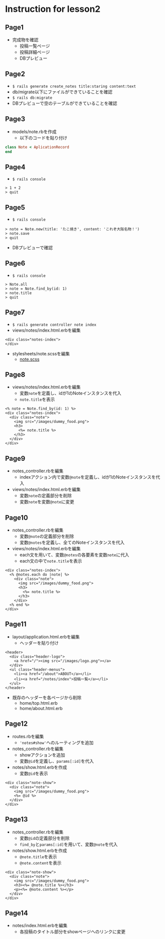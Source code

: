 # Instruction for lesson2

## Page1
* 完成物を確認
  * 投稿一覧ページ
  * 投稿詳細ページ
  * DBプレビュー

## Page2
* `$ rails generate create_notes title:staring content:text`
* db/migrate以下にファイルができていることを確認
* `$ rails db:migrate`
* DBプレビューで空のテーブルができていることを確認

## Page3
* models/note.rbを作成
  * 以下のコードを貼り付け
```rb
class Note < AplicationRecord
end
```

## Page4
* `$ rails console`
```
> 1 + 2
> quit
```

## Page5
* `$ rails console`
```
> note = Note.new(title: 'たこ焼き', content: 'これぞ大阪名物！')
> note.save
> quit
```
* DBプレビューで確認

## Page6
* `$ rails console`
```
> Note.all
> note = Note.find_by(id: 1)
> note.title
> quit
```

## Page7
* `$ rails generate controller note index`
* views/notes/index.html.erbを編集
```erb
<div class="notes-index">
</div>
```
* stylesheets/note.scssを編集
  * [note.scss](https://github.com/muraikenta/foodgram/blob/ca821a81147383babd3431de1867a66537bc3ea6/app/assets/stylesheets/notes.scss)

## Page8
* views/notes/index.html.erbを編集
  * 変数`note`を定義し、idが1のNoteインスタンスを代入
  * `note.title`を表示
```erb
<% note = Note.find_by(id: 1) %>
<div class="notes-index">
  <div class="note">
    <img src="/images/dummy_food.png">
    <h3>
      <%= note.title %>
    </h3>
  </div>
</div>
```

## Page9
* notes_controller.rbを編集
  * indexアクション内で変数`@note`を定義し、idが1のNoteインスタンスを代入
* views/notes/index.html.erbを編集
  * 変数`note`の定義部分を削除
  * 変数`note`を変数`@note`に変更

## Page10
* notes_controller.rbを編集
  * 変数`@note`の定義部分を削除
  * 変数`@notes`を定義し、全てのNoteインスタンスを代入
* views/notes/index.html.erbを編集
  * each文を用いて、変数`@notes`の各要素を変数`note`に代入
  * each文の中で`note.title`を表示
```erb
<div class="notes-index">
  <% @notes.each do |note| %>
    <div class="note">
      <img src="/images/dummy_food.png">
      <h3>
        <%= note.title %>
      </h3>
    </div>
  <% end %>
</div>
```

## Page11
* layout/application.html.erbを編集
  * ヘッダーを貼り付け
```erb
<header>
  <div class="header-logo">
    <a href="/"><img src="/images/logo.png"></a>
  </div>
  <ul class="header-menus">
    <li><a href="/about">ABOUT</a></li>
    <li><a href="/notes/index">投稿一覧</a></li>
  </ul>
</header>
```
* 既存のヘッダーを各ページから削除
  * home/top.html.erb
  * home/about.html.erb

## Page12
* routes.rbを編集
  * `'notes#show'`へのルーティングを追加
* notes_controller.rbを編集
  * showアクションを追加
  * 変数`@id`を定義し、`params[:id]`を代入
* notes/show.html.erbを作成
  * 変数`@id`を表示
```erb
<div class="note-show">
  <div class="note">
    <img src="/images/dummy_food.png">
    <%= @id %>
  </div>
</div>
```

## Page13
* notes_controller.rbを編集
  * 変数`@id`の定義部分を削除
  * `find_by`と`params[:id]`を用いて、変数`@note`を代入
* notes/show.html.erbを作成
  * `@note.title`を表示
  * `@note.content`を表示
```erb
<div class="note-show">
  <div class="note">
    <img src="/images/dummy_food.png">
    <h3><%= @note.title %></h3>
    <p><%= @note.content %></p>
  </div>
</div>
```

## Page14
* notes/index.html.erbを編集
  * 各投稿のタイトル部分をshowページへのリンクに変更
